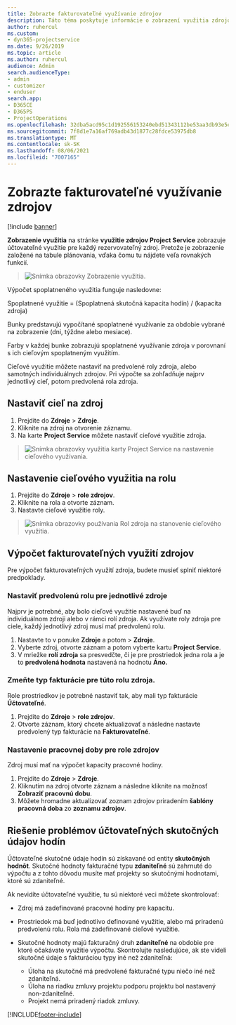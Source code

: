 ```yaml
---
title: Zobrazte fakturovateľné využívanie zdrojov
description: Táto téma poskytuje informácie o zobrazení využitia zdrojov.
author: ruhercul
ms.custom:
- dyn365-projectservice
ms.date: 9/26/2019
ms.topic: article
ms.author: ruhercul
audience: Admin
search.audienceType:
- admin
- customizer
- enduser
search.app:
- D365CE
- D365PS
- ProjectOperations
ms.openlocfilehash: 32dba5acd95c1d192556153240ebd51343112be53aa3db93e5e6f127c2d960e9
ms.sourcegitcommit: 7f8d1e7a16af769adb43d1877c28fdce53975db8
ms.translationtype: MT
ms.contentlocale: sk-SK
ms.lasthandoff: 08/06/2021
ms.locfileid: "7007165"
---
```

# <a name="view-chargeable-utilization-for-resources"></a>Zobrazte fakturovateľné využívanie zdrojov

[!include [banner](../includes/psa-now-project-operations.md)]
 
**Zobrazenie využitia** na stránke **využitie zdrojov Project Service** zobrazuje účtovateľné využitie pre každý rezervovateľný zdroj. Pretože je zobrazenie založené na tabule plánovania, vďaka čomu tu nájdete veľa rovnakých funkcií.

> ![Snímka obrazovky Zobrazenie využitia.](media/FAQ-utilization-1.png)
 

Výpočet spoplatneného využitia funguje nasledovne:

   Spoplatnené využitie = (Spoplatnená skutočná kapacita hodín) / (kapacita zdroja)

Bunky predstavujú vypočítané spoplatnené využívanie za obdobie vybrané na zobrazenie (dni, týždne alebo mesiace).

Farby v každej bunke zobrazujú spoplatnené využívanie zdroja v porovnaní s ich cieľovým spoplatneným využitím. 

Cieľové využitie môžete nastaviť na predvolené roly zdroja, alebo samotných individuálnych zdrojov. Pri výpočte sa zohľadňuje najprv jednotlivý cieľ, potom predvolená rola zdroja.

## <a name="set-target-on-a-resource"></a>Nastaviť cieľ na zdroj

1. Prejdite do **Zdroje** \> **Zdroje**. 
2. Kliknite na zdroj na otvorenie záznamu. 
3. Na karte **Project Service** môžete nastaviť cieľové využitie zdroja.

> ![Snímka obrazovky využitia karty Project Service na nastavenie cieľového využívania.](media/FAQ-utilization-2.png)
 
## <a name="set-target-utilization-on-a-role"></a>Nastavenie cieľového využitia na rolu

1. Prejdite do **Zdroje** \> **role zdrojov**. 
2. Kliknite na rola a otvorte záznam. 
3. Nastavte cieľové využitie roly.

> ![Snímka obrazovky používania Rol zdroja na stanovenie cieľového využitia.](media/FAQ-utilization-3.png)
 
## <a name="calculate-chargeable-utilization-for-a-resource"></a>Výpočet fakturovateľných využití zdrojov

Pre výpočet fakturovateľných využití zdroja, budete musieť splniť niektoré predpoklady. 

### <a name="set-default-role-for-individual-resource"></a>Nastaviť predvolenú rolu pre jednotlivé zdroje

Najprv je potrebné, aby bolo cieľové využitie nastavené buď na individuálnom zdroji alebo v rámci rolí zdroja. Ak využívate roly zdroja pre ciele, každý jednotlivý zdroj musí mať predvolenú rolu. 

1. Nastavte to v ponuke **Zdroje** a potom \> **Zdroje**. 
2. Vyberte zdroj, otvorte záznam a potom vyberte kartu **Project Service**. 
3. V mriežke **rolí zdroja** sa presvedčte, či je pre prostriedok jedna rola a je to **predvolená hodnota** nastavená na hodnotu **Áno.**
 
### <a name="change-billing-type-for-resource-role"></a>Zmeňte typ fakturácie pre túto rolu zdroja.

Role prostriedkov je potrebné nastaviť tak, aby mali typ fakturácie **Účtovateľné**. 

1. Prejdite do **Zdroje** \> **role zdrojov**. 
2. Otvorte záznam, ktorý chcete aktualizovať a následne nastavte predvolený typ fakturácie na **Fakturovateľné**.

### <a name="set-working-hours-for-resource-role"></a>Nastavenie pracovnej doby pre role zdrojov
 
Zdroj musí mať na výpočet kapacity pracovné hodiny. 

1. Prejdite do **Zdroje** \> **Zdroje**. 
2. Kliknutím na zdroj otvorte záznam a následne kliknite na možnosť **Zobraziť pracovnú dobu**. 
3. Môžete hromadne aktualizovať zoznam zdrojov priradením **šablóny pracovná doba** zo **zoznamu zdrojov**.

## <a name="troubleshooting-chargeable-actual-hours"></a>Riešenie problémov účtovateľných skutočných údajov hodín

Účtovateľné skutočné údaje hodín sú získavané od entity **skutočných hodnôt**. Skutočné hodnoty fakturačné typu **zdaniteľné** sú zahrnuté do výpočtu a z tohto dôvodu musíte mať projekty so skutočnými hodnotami, ktoré sú zdaniteľné.

Ak nevidíte účtovateľné využitie, tu sú niektoré veci môžete skontrolovať:

- Zdroj má zadefinované pracovné hodiny pre kapacitu.
- Prostriedok má buď jednotlivo definované využitie, alebo má priradenú predvolenú rolu. Rola má zadefinované cieľové využitie.
- Skutočné hodnoty majú fakturačný druh **zdaniteľné** na obdobie pre ktoré očakávate využitie výpočtu. Skontrolujte nasledujúce, ak ste videli skutočné údaje s fakturáciou typy iné než zdaniteľná:

  - Úloha na skutočné má predvolené fakturačné typu niečo iné než zdaniteľná.
  - Úloha na riadku zmluvy projektu podporu projektu bol nastavený non-zdaniteľné.
  - Projekt nemá priradený riadok zmluvy.



[!INCLUDE[footer-include](../includes/footer-banner.md)]